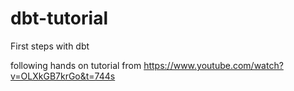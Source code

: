 # dbt-tutorial
First steps with dbt

following hands on tutorial from https://www.youtube.com/watch?v=OLXkGB7krGo&t=744s 
